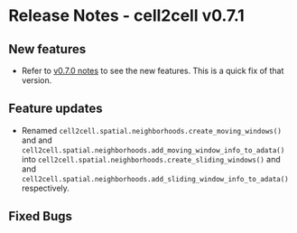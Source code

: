 # Release Notes - cell2cell v0.7.1

## New features
- Refer to [v0.7.0 notes](./0.7.0-notes.md) to see the new features. This is a quick fix of that version.

## Feature updates
- Renamed `cell2cell.spatial.neighborhoods.create_moving_windows()` and 
    and `cell2cell.spatial.neighborhoods.add_moving_window_info_to_adata()` into
  `cell2cell.spatial.neighborhoods.create_sliding_windows()` and 
    and `cell2cell.spatial.neighborhoods.add_sliding_window_info_to_adata()` respectively.
 
## Fixed Bugs
